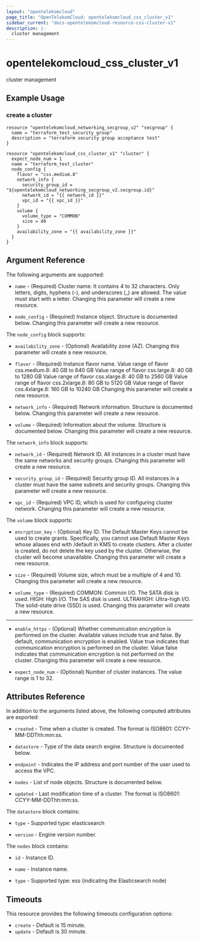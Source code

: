```yaml
---
layout: "opentelekomcloud"
page_title: "OpenTelekomCloud: opentelekomcloud_css_cluster_v1"
sidebar_current: "docs-opentelekomcloud-resource-css-cluster-v1"
description: |-
  cluster management
---
```


# opentelekomcloud\_css\_cluster\_v1

cluster management

## Example Usage

### create a cluster

```hcl
resource "opentelekomcloud_networking_secgroup_v2" "secgroup" {
  name = "terraform_test_security_group"
  description = "terraform security group acceptance test"
}

resource "opentelekomcloud_css_cluster_v1" "cluster" {
  expect_node_num = 1
  name = "terraform_test_cluster"
  node_config {
    flavor = "css.medium.8"
    network_info {
      security_group_id = "${opentelekomcloud_networking_secgroup_v2.secgroup.id}"
      network_id = "{{ network_id }}"
      vpc_id = "{{ vpc_id }}"
    }
    volume {
      volume_type = "COMMON"
      size = 40
    }
    availability_zone = "{{ availability_zone }}"
  }
}
```

## Argument Reference

The following arguments are supported:

* `name` -
  (Required)
  Cluster name. It contains 4 to 32 characters. Only letters, digits,
  hyphens (-), and underscores (_) are allowed. The value must start
  with a letter.  Changing this parameter will create a new resource.

* `node_config` -
  (Required)
  Instance object. Structure is documented below. Changing this parameter will create a new resource.

The `node_config` block supports:

* `availability_zone` -
  (Optional)
  Availability zone (AZ).  Changing this parameter will create a new resource.

* `flavor` -
  (Required)
  Instance flavor name. Value range of flavor css.medium.8: 40 GB
  to 640 GB Value range of flavor css.large.8: 40 GB to 1280 GB
  Value range of flavor css.xlarge.8: 40 GB to 2560 GB Value range
  of flavor css.2xlarge.8: 80 GB to 5120 GB Value range of flavor
  css.4xlarge.8: 160 GB to 10240 GB  Changing this parameter will create a new resource.

* `network_info` -
  (Required)
  Network information. Structure is documented below. Changing this parameter will create a new resource.

* `volume` -
  (Required)
  Information about the volume. Structure is documented below. Changing this parameter will create a new resource.

The `network_info` block supports:

* `network_id` -
  (Required)
  Network ID. All instances in a cluster must have the same
  networks and security groups.  Changing this parameter will create a new resource.

* `security_group_id` -
  (Required)
  Security group ID. All instances in a cluster must have the
  same subnets and security groups.  Changing this parameter will create a new resource.

* `vpc_id` -
  (Required)
  VPC ID, which is used for configuring cluster network.  Changing this parameter will create a new resource.

The `volume` block supports:

* `encryption_key` -
  (Optional)
  Key ID. The Default Master Keys cannot be used to create
  grants. Specifically, you cannot use Default Master Keys
  whose aliases end with /default in KMS to create clusters.
  After a cluster is created, do not delete the key used by the
  cluster. Otherwise, the cluster will become unavailable.  Changing this parameter will create a new resource.

* `size` -
  (Required)
  Volume size, which must be a multiple of 4 and 10.  Changing this parameter will create a new resource.

* `volume_type` -
  (Required)
  COMMON: Common I/O. The SATA disk is used. HIGH: High I/O.
  The SAS disk is used. ULTRAHIGH: Ultra-high I/O. The
  solid-state drive (SSD) is used.  Changing this parameter will create a new resource.

- - -

* `enable_https` -
  (Optional)
  Whether communication encryption is performed on the cluster.
  Available values include true and false. By default, communication
  encryption is enabled. Value true indicates that communication
  encryption is performed on the cluster. Value false indicates that
  communication encryption is not performed on the cluster.  Changing this parameter will create a new resource.

* `expect_node_num` -
  (Optional)
  Number of cluster instances. The value range is 1 to 32.

## Attributes Reference

In addition to the arguments listed above, the following computed attributes are exported:

* `created` -
  Time when a cluster is created. The format is ISO8601:
  CCYY-MM-DDThh:mm:ss.

* `datastore` -
  Type of the data search engine. Structure is documented below.

* `endpoint` -
  Indicates the IP address and port number of the user used to access
  the VPC.

* `nodes` -
  List of node objects. Structure is documented below.

* `updated` -
  Last modification time of a cluster. The format is ISO8601:
  CCYY-MM-DDThh:mm:ss.

The `datastore` block contains:

* `type` -
  Supported type: elasticsearch

* `version` -
  Engine version number.

The `nodes` block contains:

* `id` -
  Instance ID.

* `name` -
  Instance name.

* `type` -
  Supported type: ess (indicating the Elasticsearch node)

## Timeouts

This resource provides the following timeouts configuration options:
- `create` - Default is 15 minute.
- `update` - Default is 30 minute.
